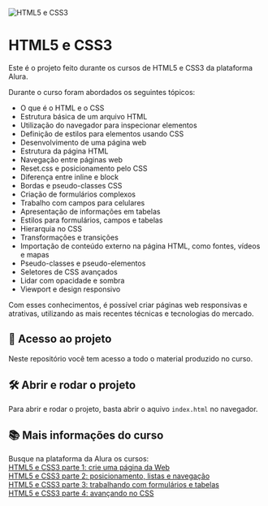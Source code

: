 
![HTML5 e CSS3](https://user-images.githubusercontent.com/124701374/226718166-7ae9a255-6a6e-49db-ace9-6c3f1c2f9c60.png)


# HTML5 e CSS3

Este é o projeto feito durante os cursos de HTML5 e CSS3 da plataforma Alura.

Durante o curso foram abordados os seguintes tópicos:

- O que é o HTML e o CSS
- Estrutura básica de um arquivo HTML
- Utilização do navegador para inspecionar elementos
- Definição de estilos para elementos usando CSS
- Desenvolvimento de uma página web
- Estrutura da página HTML
- Navegação entre páginas web
- Reset.css e posicionamento pelo CSS
- Diferença entre inline e block
- Bordas e pseudo-classes CSS
- Criação de formulários complexos
- Trabalho com campos para celulares
- Apresentação de informações em tabelas
- Estilos para formulários, campos e tabelas
- Hierarquia no CSS
- Transformações e transições
- Importação de conteúdo externo na página HTML, como fontes, vídeos e mapas
- Pseudo-classes e pseudo-elementos
- Seletores de CSS avançados
- Lidar com opacidade e sombra
- Viewport e design responsivo 

Com esses conhecimentos, é possível criar páginas web responsivas e atrativas, utilizando as mais recentes técnicas e tecnologias do mercado. 


## 📁 Acesso ao projeto

Neste repositório você tem acesso a todo o material produzido no curso.

## 🛠️ Abrir e rodar o projeto

Para abrir e rodar o projeto, basta abrir o aquivo `index.html` no navegador.

## 📚 Mais informações do curso

Busque na plataforma da Alura os cursos:  
 [HTML5 e CSS3 parte 1: crie uma página da Web](https://cursos.alura.com.br/course/html5-css3-primeiros-passos)  
 [HTML5 e CSS3 parte 2: posicionamento, listas e navegação](https://cursos.alura.com.br/course/html5-css3-posicionamento-listas-navegacao)  
 [HTML5 e CSS3 parte 3: trabalhando com formulários e tabelas](https://cursos.alura.com.br/course/html5-css3-formularios-tabelas)  
 [HTML5 e CSS3 parte 4: avançando no CSS](https://cursos.alura.com.br/course/html5-css3-avancando-css)
